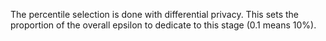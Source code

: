 The percentile selection is done with differential privacy. This sets the proportion of the overall epsilon to dedicate to this stage (0.1 means 10%).